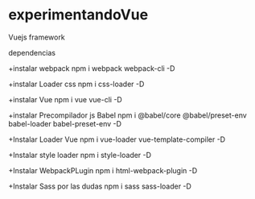 # experimentandoVue
Vuejs framework

dependencias

+instalar webpack
npm i webpack webpack-cli -D

+instalar Loader css
npm i css-loader -D

+instalar Vue
npm i vue vue-cli -D

+instalar Precompilador js Babel
npm i @babel/core @babel/preset-env babel-loader babel-preset-env -D

+Instalar Loader Vue
npm i vue-loader vue-template-compiler -D

+Instalar style loader
npm i style-loader -D

+Instalar WebpackPLugin
npm i html-webpack-plugin -D

+Instalar Sass por las dudas
npm i sass sass-loader -D
